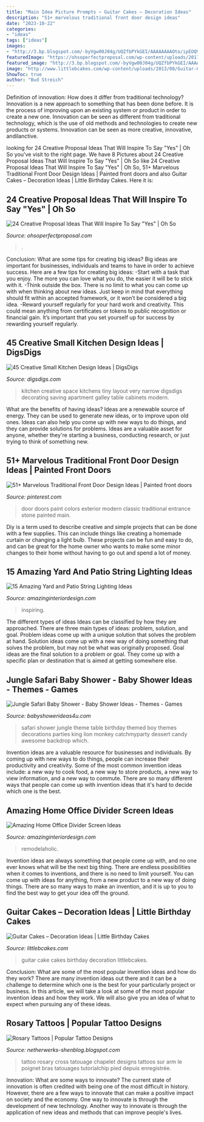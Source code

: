 ```yaml
---
title: "Main Idea Picture Prompts ~ Guitar Cakes – Decoration Ideas"
description: "51+ marvelous traditional front door design ideas"
date: "2023-10-22"
categories:
- "ideas"
tags: ["ideas"]
images:
- "http://3.bp.blogspot.com/-byVgw00J04g/UQZfbPYkGEI/AAAAAAAAOto/ipEOQ9J3pz0/s1600/Cross-Rosary-Tattoo-520x693.jpg"
featuredImage: "https://ohsoperfectproposal.com/wp-content/uploads/2017/10/creative-proposal-ideas-new-year-propose-hollyjollyworks-via-instagram.jpg"
featured_image: "http://3.bp.blogspot.com/-byVgw00J04g/UQZfbPYkGEI/AAAAAAAAOto/ipEOQ9J3pz0/s1600/Cross-Rosary-Tattoo-520x693.jpg"
image: "http://www.littlebcakes.com/wp-content/uploads/2013/08/Guitar-Cake-For-Kids.jpg"
ShowToc: true
author: "Bud Streich"
---
```



Definition of innovation: How does it differ from traditional technology?
Innovation is a new approach to something that has been done before. It is the process of improving upon an existing system or product in order to create a new one. Innovation can be seen as different from traditional technology, which is the use of old methods and technologies to create new products or systems. Innovation can be seen as more creative, innovative, andilanctive.

	

		
looking for 24 Creative Proposal Ideas That Will Inspire To Say &quot;Yes&quot; | Oh So you've visit to the right page. We have 8 Pictures about 24 Creative Proposal Ideas That Will Inspire To Say &quot;Yes&quot; | Oh So like 24 Creative Proposal Ideas That Will Inspire To Say &quot;Yes&quot; | Oh So, 51+ Marvelous Traditional Front Door Design Ideas | Painted front doors and also Guitar Cakes – Decoration Ideas | Little Birthday Cakes. Here it is:
		
    
## 24 Creative Proposal Ideas That Will Inspire To Say &quot;Yes&quot; | Oh So

<img loading=lazy src="https://ohsoperfectproposal.com/wp-content/uploads/2017/10/creative-proposal-ideas-new-year-propose-hollyjollyworks-via-instagram.jpg" onerror="this.onerror=null;this.src='https://tse4.mm.bing.net/th?id=OIP.pmVwimujgR4XrM1LwQjCkAHaLG&amp;pid=15.1';" alt="24 Creative Proposal Ideas That Will Inspire To Say &quot;Yes&quot; | Oh So">

_Source: ohsoperfectproposal.com_

>. 

	

Conclusion: What are some tips for creating big ideas?
Big ideas are important for businesses, individuals and teams to have in order to achieve success. Here are a few tips for creating big ideas:
-Start with a task that you enjoy. The more you can love what you do, the easier it will be to stick with it.
-Think outside the box. There is no limit to what you can come up with when thinking about new ideas. Just keep in mind that everything should fit within an accepted framework, or it won’t be considered a big idea.
-Reward yourself regularly for your hard work and creativity. This could mean anything from certificates or tokens to public recognition or financial gain. It’s important that you set yourself up for success by rewarding yourself regularly.

    
## 45 Creative Small Kitchen Design Ideas | DigsDigs

<img loading=lazy src="http://www.digsdigs.com/photos/creative-small-kitchen-ideas-38.jpg" onerror="this.onerror=null;this.src='https://tse3.mm.bing.net/th?id=OIP.lJHopkJNdOWpC9j3QgY8QgHaLM&amp;pid=15.1';" alt="45 Creative Small Kitchen Design Ideas | DigsDigs">

_Source: digsdigs.com_

>kitchen creative space kitchens tiny layout very narrow digsdigs decorating saving apartment galley table cabinets modern. 

	

What are the benefits of having ideas?
Ideas are a renewable source of energy. They can be used to generate new ideas, or to improve upon old ones. Ideas can also help you come up with new ways to do things, and they can provide solutions for problems. Ideas are a valuable asset for anyone, whether they're starting a business, conducting research, or just trying to think of something new.

    
## 51+ Marvelous Traditional Front Door Design Ideas | Painted Front Doors

<img loading=lazy src="https://i.pinimg.com/736x/13/7b/7a/137b7a7f7ea1ed7b805698320720a0a4.jpg" onerror="this.onerror=null;this.src='https://tse2.mm.bing.net/th?id=OIP.L1n-SIk-OX5bQSR2Flhr5QHaKs&amp;pid=15.1';" alt="51+ Marvelous Traditional Front Door Design Ideas | Painted front doors">

_Source: pinterest.com_

>door doors paint colors exterior modern classic traditional entrance stone painted main. 

	

Diy is a term used to describe creative and simple projects that can be done with a few supplies. This can include things like creating a homemade curtain or changing a light bulb. These projects can be fun and easy to do, and can be great for the home owner who wants to make some minor changes to their home without having to go out and spend a lot of money.

    
## 15 Amazing Yard And Patio String Lighting Ideas

<img loading=lazy src="https://www.amazinginteriordesign.com/wp-content/uploads/2015/05/patio-outdoor-string-lights-woohome-3.jpg" onerror="this.onerror=null;this.src='https://tse2.mm.bing.net/th?id=OIP.VBsTPl-eolVaviAfizFycwHaLJ&amp;pid=15.1';" alt="15 Amazing Yard and Patio String Lighting Ideas">

_Source: amazinginteriordesign.com_

>inspiring. 

	

The different types of ideas
Ideas can be classified by how they are approached. There are three main types of ideas: problem, solution, and goal. Problem ideas come up with a unique solution that solves the problem at hand. Solution ideas come up with a new way of doing something that solves the problem, but may not be what was originally proposed. Goal ideas are the final solution to a problem or goal. They come up with a specific plan or destination that is aimed at getting somewhere else.

    
## Jungle Safari Baby Shower - Baby Shower Ideas - Themes - Games

<img loading=lazy src="http://www.babyshowerideas4u.com/wp-content/uploads/2014/04/Jungle-Safari-Baby-Shower-table.jpg" onerror="this.onerror=null;this.src='https://tse1.mm.bing.net/th?id=OIP.mQv8VRwo4039R8VjU1ttfQAAAA&amp;pid=15.1';" alt="Jungle Safari Baby Shower - Baby Shower Ideas - Themes - Games">

_Source: babyshowerideas4u.com_

>safari shower jungle theme table birthday themed boy themes decorations parties king lion monkey catchmyparty dessert candy awesome backdrop which. 

	

Invention ideas are a valuable resource for businesses and individuals. By coming up with new ways to do things, people can increase their productivity and creativity. Some of the most common invention ideas include: a new way to cook food, a new way to store products, a new way to view information, and a new way to commute. There are so many different ways that people can come up with invention ideas that it's hard to decide which one is the best.

    
## Amazing Home Office Divider Screen Ideas

<img loading=lazy src="https://www.amazinginteriordesign.com/wp-content/uploads/2017/05/Amazing-Home-Office-Divider-Screen-Ideas-1.jpg" onerror="this.onerror=null;this.src='https://tse1.mm.bing.net/th?id=OIP.xYeUUsRUsMlg6DjfGZfUQgHaLK&amp;pid=15.1';" alt="Amazing Home Office Divider Screen Ideas">

_Source: amazinginteriordesign.com_

>remodelaholic. 

	

Invention ideas are always something that people come up with, and no one ever knows what will be the next big thing. There are endless possibilities when it comes to inventions, and there is no need to limit yourself. You can come up with ideas for anything, from a new product to a new way of doing things. There are so many ways to make an invention, and it is up to you to find the best way to get your idea off the ground.

    
## Guitar Cakes – Decoration Ideas | Little Birthday Cakes

<img loading=lazy src="http://www.littlebcakes.com/wp-content/uploads/2013/08/Guitar-Cake-For-Kids.jpg" onerror="this.onerror=null;this.src='https://tse4.mm.bing.net/th?id=OIP.lAmjIfd-HhrI_acid1EjPQHaFj&amp;pid=15.1';" alt="Guitar Cakes – Decoration Ideas | Little Birthday Cakes">

_Source: littlebcakes.com_

>guitar cake cakes birthday decoration littlebcakes. 

	

Conclusion: What are some of the most popular invention ideas and how do they work?
There are many invention ideas out there and it can be a challenge to determine which one is the best for your particularly project or business. In this article, we will take a look at some of the most popular invention ideas and how they work. We will also give you an idea of what to expect when pursuing any of these ideas.

    
## Rosary Tattoos | Popular Tattoo Designs

<img loading=lazy src="http://3.bp.blogspot.com/-byVgw00J04g/UQZfbPYkGEI/AAAAAAAAOto/ipEOQ9J3pz0/s1600/Cross-Rosary-Tattoo-520x693.jpg" onerror="this.onerror=null;this.src='https://tse1.mm.bing.net/th?id=OIP.qCN6LEN3exbH50p0xy-PWwHaJ3&amp;pid=15.1';" alt="Rosary Tattoos | Popular Tattoo Designs">

_Source: netherwerks-shenblog.blogspot.com_

>tattoo rosary cross tatouage chapelet designs tattoos sur arm le poignet bras tatouages tutorialchip pied depuis enregistrée. 

	

Innovation: What are some ways to innovate?
The current state of innovation is often credited with being one of the most difficult in history. However, there are a few ways to innovate that can make a positive impact on society and the economy. One way to innovate is through the development of new technology. Another way to innovate is through the application of new ideas and methods that can improve people's lives.

